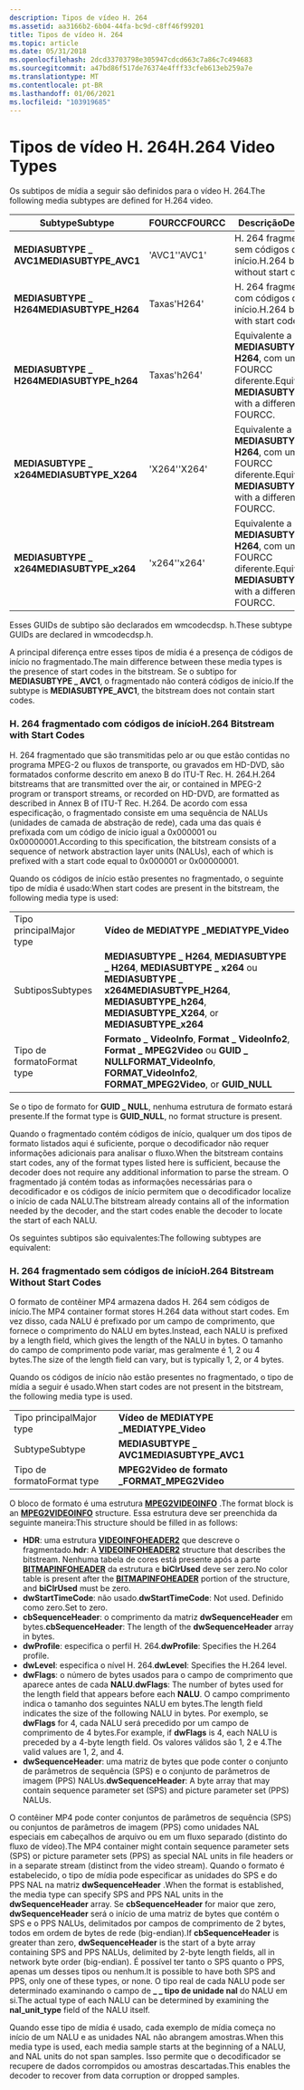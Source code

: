 ```yaml
---
description: Tipos de vídeo H. 264
ms.assetid: aa3166b2-6b04-44fa-bc9d-c8ff46f99201
title: Tipos de vídeo H. 264
ms.topic: article
ms.date: 05/31/2018
ms.openlocfilehash: 2dcd33703798e305947cdcd663c7a86c7c494683
ms.sourcegitcommit: a47bd86f517de76374e4fff33cfeb613eb259a7e
ms.translationtype: MT
ms.contentlocale: pt-BR
ms.lasthandoff: 01/06/2021
ms.locfileid: "103919685"
---
```

# <a name="h264-video-types"></a><span data-ttu-id="56562-103">Tipos de vídeo H. 264</span><span class="sxs-lookup"><span data-stu-id="56562-103">H.264 Video Types</span></span>

<span data-ttu-id="56562-104">Os subtipos de mídia a seguir são definidos para o vídeo H. 264.</span><span class="sxs-lookup"><span data-stu-id="56562-104">The following media subtypes are defined for H.264 video.</span></span>



| <span data-ttu-id="56562-105">Subtype</span><span class="sxs-lookup"><span data-stu-id="56562-105">Subtype</span></span>                | <span data-ttu-id="56562-106">FOURCC</span><span class="sxs-lookup"><span data-stu-id="56562-106">FOURCC</span></span> | <span data-ttu-id="56562-107">Descrição</span><span class="sxs-lookup"><span data-stu-id="56562-107">Description</span></span>                                                    |
|------------------------|--------|----------------------------------------------------------------|
| <span data-ttu-id="56562-108">**MEDIASUBTYPE \_ AVC1**</span><span class="sxs-lookup"><span data-stu-id="56562-108">**MEDIASUBTYPE\_AVC1**</span></span> | <span data-ttu-id="56562-109">'AVC1'</span><span class="sxs-lookup"><span data-stu-id="56562-109">'AVC1'</span></span> | <span data-ttu-id="56562-110">H. 264 fragmentado sem códigos de início.</span><span class="sxs-lookup"><span data-stu-id="56562-110">H.264 bitstream without start codes.</span></span>                           |
| <span data-ttu-id="56562-111">**MEDIASUBTYPE \_ H264**</span><span class="sxs-lookup"><span data-stu-id="56562-111">**MEDIASUBTYPE\_H264**</span></span> | <span data-ttu-id="56562-112">Taxas</span><span class="sxs-lookup"><span data-stu-id="56562-112">'H264'</span></span> | <span data-ttu-id="56562-113">H. 264 fragmentado com códigos de início.</span><span class="sxs-lookup"><span data-stu-id="56562-113">H.264 bitstream with start codes.</span></span>                              |
| <span data-ttu-id="56562-114">**MEDIASUBTYPE \_ H264**</span><span class="sxs-lookup"><span data-stu-id="56562-114">**MEDIASUBTYPE\_h264**</span></span> | <span data-ttu-id="56562-115">Taxas</span><span class="sxs-lookup"><span data-stu-id="56562-115">'h264'</span></span> | <span data-ttu-id="56562-116">Equivalente a **MEDIASUBTYPE \_ H264**, com um FOURCC diferente.</span><span class="sxs-lookup"><span data-stu-id="56562-116">Equivalent to **MEDIASUBTYPE\_H264**, with a different FOURCC.</span></span> |
| <span data-ttu-id="56562-117">**MEDIASUBTYPE \_ x264**</span><span class="sxs-lookup"><span data-stu-id="56562-117">**MEDIASUBTYPE\_X264**</span></span> | <span data-ttu-id="56562-118">'X264'</span><span class="sxs-lookup"><span data-stu-id="56562-118">'X264'</span></span> | <span data-ttu-id="56562-119">Equivalente a **MEDIASUBTYPE \_ H264**, com um FOURCC diferente.</span><span class="sxs-lookup"><span data-stu-id="56562-119">Equivalent to **MEDIASUBTYPE\_H264**, with a different FOURCC.</span></span> |
| <span data-ttu-id="56562-120">**MEDIASUBTYPE \_ x264**</span><span class="sxs-lookup"><span data-stu-id="56562-120">**MEDIASUBTYPE\_x264**</span></span> | <span data-ttu-id="56562-121">'x264'</span><span class="sxs-lookup"><span data-stu-id="56562-121">'x264'</span></span> | <span data-ttu-id="56562-122">Equivalente a **MEDIASUBTYPE \_ H264**, com um FOURCC diferente.</span><span class="sxs-lookup"><span data-stu-id="56562-122">Equivalent to **MEDIASUBTYPE\_H264**, with a different FOURCC.</span></span> |



 

<span data-ttu-id="56562-123">Esses GUIDs de subtipo são declarados em wmcodecdsp. h.</span><span class="sxs-lookup"><span data-stu-id="56562-123">These subtype GUIDs are declared in wmcodecdsp.h.</span></span>

<span data-ttu-id="56562-124">A principal diferença entre esses tipos de mídia é a presença de códigos de início no fragmentado.</span><span class="sxs-lookup"><span data-stu-id="56562-124">The main difference between these media types is the presence of start codes in the bitstream.</span></span> <span data-ttu-id="56562-125">Se o subtipo for **MEDIASUBTYPE \_ AVC1**, o fragmentado não conterá códigos de início.</span><span class="sxs-lookup"><span data-stu-id="56562-125">If the subtype is **MEDIASUBTYPE\_AVC1**, the bitstream does not contain start codes.</span></span>

### <a name="h264-bitstream-with-start-codes"></a><span data-ttu-id="56562-126">H. 264 fragmentado com códigos de início</span><span class="sxs-lookup"><span data-stu-id="56562-126">H.264 Bitstream with Start Codes</span></span>

<span data-ttu-id="56562-127">H. 264 fragmentado que são transmitidas pelo ar ou que estão contidas no programa MPEG-2 ou fluxos de transporte, ou gravados em HD-DVD, são formatados conforme descrito em anexo B do ITU-T Rec. H. 264.</span><span class="sxs-lookup"><span data-stu-id="56562-127">H.264 bitstreams that are transmitted over the air, or contained in MPEG-2 program or transport streams, or recorded on HD-DVD, are formatted as described in Annex B of ITU-T Rec. H.264.</span></span> <span data-ttu-id="56562-128">De acordo com essa especificação, o fragmentado consiste em uma sequência de NALUs (unidades de camada de abstração de rede), cada uma das quais é prefixada com um código de início igual a 0x000001 ou 0x00000001.</span><span class="sxs-lookup"><span data-stu-id="56562-128">According to this specification, the bitstream consists of a sequence of network abstraction layer units (NALUs), each of which is prefixed with a start code equal to 0x000001 or 0x00000001.</span></span>

<span data-ttu-id="56562-129">Quando os códigos de início estão presentes no fragmentado, o seguinte tipo de mídia é usado:</span><span class="sxs-lookup"><span data-stu-id="56562-129">When start codes are present in the bitstream, the following media type is used:</span></span>



|             |                                                                                                   |
|-------------|---------------------------------------------------------------------------------------------------|
| <span data-ttu-id="56562-130">Tipo principal</span><span class="sxs-lookup"><span data-stu-id="56562-130">Major type</span></span>  | <span data-ttu-id="56562-131">**Vídeo de MEDIATYPE \_**</span><span class="sxs-lookup"><span data-stu-id="56562-131">**MEDIATYPE\_Video**</span></span>                                                                              |
| <span data-ttu-id="56562-132">Subtipos</span><span class="sxs-lookup"><span data-stu-id="56562-132">Subtypes</span></span>    | <span data-ttu-id="56562-133">**MEDIASUBTYPE \_ H264**, **MEDIASUBTYPE \_ H264**, **MEDIASUBTYPE \_ x264** ou **MEDIASUBTYPE \_ x264**</span><span class="sxs-lookup"><span data-stu-id="56562-133">**MEDIASUBTYPE\_H264**, **MEDIASUBTYPE\_h264**, **MEDIASUBTYPE\_X264**, or **MEDIASUBTYPE\_x264**</span></span> |
| <span data-ttu-id="56562-134">Tipo de formato</span><span class="sxs-lookup"><span data-stu-id="56562-134">Format type</span></span> | <span data-ttu-id="56562-135">**Formato \_ VideoInfo**, **Format \_ VideoInfo2**, **Format \_ MPEG2Video** ou **GUID \_ NULL**</span><span class="sxs-lookup"><span data-stu-id="56562-135">**FORMAT\_VideoInfo**, **FORMAT\_VideoInfo2**, **FORMAT\_MPEG2Video**, or **GUID\_NULL**</span></span>          |



 

<span data-ttu-id="56562-136">Se o tipo de formato for **GUID \_ NULL**, nenhuma estrutura de formato estará presente.</span><span class="sxs-lookup"><span data-stu-id="56562-136">If the format type is **GUID\_NULL**, no format structure is present.</span></span>

<span data-ttu-id="56562-137">Quando o fragmentado contém códigos de início, qualquer um dos tipos de formato listados aqui é suficiente, porque o decodificador não requer informações adicionais para analisar o fluxo.</span><span class="sxs-lookup"><span data-stu-id="56562-137">When the bitstream contains start codes, any of the format types listed here is sufficient, because the decoder does not require any additional information to parse the stream.</span></span> <span data-ttu-id="56562-138">O fragmentado já contém todas as informações necessárias para o decodificador e os códigos de início permitem que o decodificador localize o início de cada NALU.</span><span class="sxs-lookup"><span data-stu-id="56562-138">The bitstream already contains all of the information needed by the decoder, and the start codes enable the decoder to locate the start of each NALU.</span></span>

<span data-ttu-id="56562-139">Os seguintes subtipos são equivalentes:</span><span class="sxs-lookup"><span data-stu-id="56562-139">The following subtypes are equivalent:</span></span>

### <a name="h264-bitstream-without-start-codes"></a><span data-ttu-id="56562-140">H. 264 fragmentado sem códigos de início</span><span class="sxs-lookup"><span data-stu-id="56562-140">H.264 Bitstream Without Start Codes</span></span>

<span data-ttu-id="56562-141">O formato de contêiner MP4 armazena dados H. 264 sem códigos de início.</span><span class="sxs-lookup"><span data-stu-id="56562-141">The MP4 container format stores H.264 data without start codes.</span></span> <span data-ttu-id="56562-142">Em vez disso, cada NALU é prefixado por um campo de comprimento, que fornece o comprimento do NALU em bytes.</span><span class="sxs-lookup"><span data-stu-id="56562-142">Instead, each NALU is prefixed by a length field, which gives the length of the NALU in bytes.</span></span> <span data-ttu-id="56562-143">O tamanho do campo de comprimento pode variar, mas geralmente é 1, 2 ou 4 bytes.</span><span class="sxs-lookup"><span data-stu-id="56562-143">The size of the length field can vary, but is typically 1, 2, or 4 bytes.</span></span>

<span data-ttu-id="56562-144">Quando os códigos de início não estão presentes no fragmentado, o tipo de mídia a seguir é usado.</span><span class="sxs-lookup"><span data-stu-id="56562-144">When start codes are not present in the bitstream, the following media type is used.</span></span>



|             |                        |
|-------------|------------------------|
| <span data-ttu-id="56562-145">Tipo principal</span><span class="sxs-lookup"><span data-stu-id="56562-145">Major type</span></span>  | <span data-ttu-id="56562-146">**Vídeo de MEDIATYPE \_**</span><span class="sxs-lookup"><span data-stu-id="56562-146">**MEDIATYPE\_Video**</span></span>   |
| <span data-ttu-id="56562-147">Subtype</span><span class="sxs-lookup"><span data-stu-id="56562-147">Subtype</span></span>     | <span data-ttu-id="56562-148">**MEDIASUBTYPE \_ AVC1**</span><span class="sxs-lookup"><span data-stu-id="56562-148">**MEDIASUBTYPE\_AVC1**</span></span> |
| <span data-ttu-id="56562-149">Tipo de formato</span><span class="sxs-lookup"><span data-stu-id="56562-149">Format type</span></span> | <span data-ttu-id="56562-150">**MPEG2Video de formato \_**</span><span class="sxs-lookup"><span data-stu-id="56562-150">**FORMAT\_MPEG2Video**</span></span> |



 

<span data-ttu-id="56562-151">O bloco de formato é uma estrutura [**MPEG2VIDEOINFO**](/previous-versions/windows/desktop/api/dvdmedia/ns-dvdmedia-mpeg2videoinfo) .</span><span class="sxs-lookup"><span data-stu-id="56562-151">The format block is an [**MPEG2VIDEOINFO**](/previous-versions/windows/desktop/api/dvdmedia/ns-dvdmedia-mpeg2videoinfo) structure.</span></span> <span data-ttu-id="56562-152">Essa estrutura deve ser preenchida da seguinte maneira:</span><span class="sxs-lookup"><span data-stu-id="56562-152">This structure should be filled in as follows:</span></span>

-   <span data-ttu-id="56562-153">**HDR**: uma estrutura [**VIDEOINFOHEADER2**](/previous-versions/windows/desktop/api/dvdmedia/ns-dvdmedia-videoinfoheader2) que descreve o fragmentado.</span><span class="sxs-lookup"><span data-stu-id="56562-153">**hdr**: A [**VIDEOINFOHEADER2**](/previous-versions/windows/desktop/api/dvdmedia/ns-dvdmedia-videoinfoheader2) structure that describes the bitstream.</span></span> <span data-ttu-id="56562-154">Nenhuma tabela de cores está presente após a parte [**BITMAPINFOHEADER**](/windows/win32/api/wingdi/ns-wingdi-bitmapinfoheader) da estrutura e **biClrUsed** deve ser zero.</span><span class="sxs-lookup"><span data-stu-id="56562-154">No color table is present after the [**BITMAPINFOHEADER**](/windows/win32/api/wingdi/ns-wingdi-bitmapinfoheader) portion of the structure, and **biClrUsed** must be zero.</span></span>
-   <span data-ttu-id="56562-155">**dwStartTimeCode**: não usado.</span><span class="sxs-lookup"><span data-stu-id="56562-155">**dwStartTimeCode**: Not used.</span></span> <span data-ttu-id="56562-156">Definido como zero.</span><span class="sxs-lookup"><span data-stu-id="56562-156">Set to zero.</span></span>
-   <span data-ttu-id="56562-157">**cbSequenceHeader**: o comprimento da matriz **dwSequenceHeader** em bytes.</span><span class="sxs-lookup"><span data-stu-id="56562-157">**cbSequenceHeader**: The length of the **dwSequenceHeader** array in bytes.</span></span>
-   <span data-ttu-id="56562-158">**dwProfile**: especifica o perfil H. 264.</span><span class="sxs-lookup"><span data-stu-id="56562-158">**dwProfile**: Specifies the H.264 profile.</span></span>
-   <span data-ttu-id="56562-159">**dwLevel**: especifica o nível H. 264.</span><span class="sxs-lookup"><span data-stu-id="56562-159">**dwLevel**: Specifies the H.264 level.</span></span>
-   <span data-ttu-id="56562-160">**dwFlags**: o número de bytes usados para o campo de comprimento que aparece antes de cada **NALU**.</span><span class="sxs-lookup"><span data-stu-id="56562-160">**dwFlags**: The number of bytes used for the length field that appears before each **NALU**.</span></span> <span data-ttu-id="56562-161">O campo comprimento indica o tamanho dos seguintes NALU em bytes.</span><span class="sxs-lookup"><span data-stu-id="56562-161">The length field indicates the size of the following NALU in bytes.</span></span> <span data-ttu-id="56562-162">Por exemplo, se **dwFlags** for 4, cada NALU será precedido por um campo de comprimento de 4 bytes.</span><span class="sxs-lookup"><span data-stu-id="56562-162">For example, if **dwFlags** is 4, each NALU is preceded by a 4-byte length field.</span></span> <span data-ttu-id="56562-163">Os valores válidos são 1, 2 e 4.</span><span class="sxs-lookup"><span data-stu-id="56562-163">The valid values are 1, 2, and 4.</span></span>
-   <span data-ttu-id="56562-164">**dwSequenceHeader**: uma matriz de bytes que pode conter o conjunto de parâmetros de sequência (SPS) e o conjunto de parâmetros de imagem (PPS) NALUs.</span><span class="sxs-lookup"><span data-stu-id="56562-164">**dwSequenceHeader**: A byte array that may contain sequence parameter set (SPS) and picture parameter set (PPS) NALUs.</span></span>

<span data-ttu-id="56562-165">O contêiner MP4 pode conter conjuntos de parâmetros de sequência (SPS) ou conjuntos de parâmetros de imagem (PPS) como unidades NAL especiais em cabeçalhos de arquivo ou em um fluxo separado (distinto do fluxo de vídeo).</span><span class="sxs-lookup"><span data-stu-id="56562-165">The MP4 container might contain sequence parameter sets (SPS) or picture parameter sets (PPS) as special NAL units in file headers or in a separate stream (distinct from the video stream).</span></span> <span data-ttu-id="56562-166">Quando o formato é estabelecido, o tipo de mídia pode especificar as unidades do SPS e do PPS NAL na matriz **dwSequenceHeader** .</span><span class="sxs-lookup"><span data-stu-id="56562-166">When the format is established, the media type can specify SPS and PPS NAL units in the **dwSequenceHeader** array.</span></span> <span data-ttu-id="56562-167">Se **cbSequenceHeader** for maior que zero, **dwSequenceHeader** será o início de uma matriz de bytes que contém o SPS e o PPS NALUs, delimitados por campos de comprimento de 2 bytes, todos em ordem de bytes de rede (big-endian).</span><span class="sxs-lookup"><span data-stu-id="56562-167">If **cbSequenceHeader** is greater than zero, **dwSequenceHeader** is the start of a byte array containing SPS and PPS NALUs, delimited by 2-byte length fields, all in network byte order (big-endian).</span></span> <span data-ttu-id="56562-168">É possível ter tanto o SPS quanto o PPS, apenas um desses tipos ou nenhum.</span><span class="sxs-lookup"><span data-stu-id="56562-168">It is possible to have both SPS and PPS, only one of these types, or none.</span></span> <span data-ttu-id="56562-169">O tipo real de cada NALU pode ser determinado examinando o campo de **\_ \_ tipo de unidade nal** do NALU em si.</span><span class="sxs-lookup"><span data-stu-id="56562-169">The actual type of each NALU can be determined by examining the **nal\_unit\_type** field of the NALU itself.</span></span>

<span data-ttu-id="56562-170">Quando esse tipo de mídia é usado, cada exemplo de mídia começa no início de um NALU e as unidades NAL não abrangem amostras.</span><span class="sxs-lookup"><span data-stu-id="56562-170">When this media type is used, each media sample starts at the beginning of a NALU, and NAL units do not span samples.</span></span> <span data-ttu-id="56562-171">Isso permite que o decodificador se recupere de dados corrompidos ou amostras descartadas.</span><span class="sxs-lookup"><span data-stu-id="56562-171">This enables the decoder to recover from data corruption or dropped samples.</span></span>

 

 



